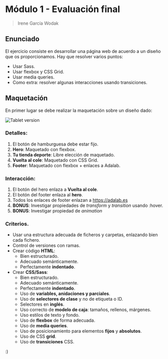 # Módulo 1 - Evaluación final 
>Irene García Wodak

## Enunciado
El ejercicio consiste en desarrollar una página web de acuerdo a un diseño que os proporcionamos. Hay
que resolver varios puntos:
- Usar Sass.
- Usar flexbox y CSS Grid.
- Usar media queries.
- Como extra: resolver algunas interacciones usando transiciones.

## Maquetación
En primer lugar se debe realizar la maquetación sobre un diseño dado:

![Tablet version](./mediaqueries/Tablet.png)

### Detalles:

1. El botón de hamburguesa debe estar fijo.
2. **Hero**: Maquetado con flexbox.
3. **Tu tienda deporte**: Libre elección de maquetado.
4. **Vuelta al cole**: Maquetado con CSS Grid.
5. **Footer**: Maquetado con flexbox + enlaces a Adalab.

### Interacción:
1. El botón del hero enlaza a **Vuelta al cole**.
2. El botón del footer enlaza al **hero**.
3. Todos los enlaces de footer enlazan a https://adalab.es
4. **BONUS**: Investigar propiedades de *transform* y *transition* usando :hover.
5. **BONUS**: Investigar propiedad de *animation*

### Criterios.
- Usar una estructura adecuada de ficheros y carpetas, enlazando bien cada fichero.
- Control de versiones con ramas.
- Crear código **HTML**:
  - Bien estructurado.
  - Adecuado semánticamente.
  - Perfectamente **indentado**.
- Crear **CSS/Sass**:
  - Bien estructurado.
  - Adecuado semánticamente.
  - Perfectamente **indentado**.
  - Uso de **variables, anidaciones y parciales**.
  - Uso de **selectores de clase** y no de etiqueta o ID.
  - Selectores en **inglés**.
  - Uso correcto de **modelo de caja**: tamaños, rellenos, márgenes.
  - Uso estilos de texto y fondo.
  - Uso de **flexbox** de forma adecuada.
  - Uso de **media queries**.
  - Uso de posicionamiento para elementos **fijos** y **absolutos**.
  - Uso de CSS **grid**.
  - Uso de **transiciones** CSS.


:)